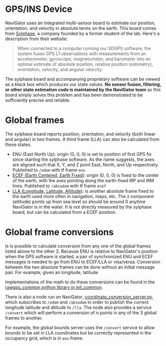 # GPS/INS Device
NaviGator uses an integrated multi-sensor board to estimate our position, orientation, and velocity in absolute terms on the earth. This board comes from [Sylphase](https://sylphase.com/technology.html), a company founded by a former student of the lab. Here's a description from their website:

> When connected to a computer running our SDGPS software, the system fuses GPS L1 observations with measurements from an accelerometer, gyroscope, magnetometer, and barometer into an optimal estimate of absolute position, relative position (odometry), orientation, velocity, and angular velocity.

The sylphase board and accompanying proprietary software can be viewed as a black box which produces our state values. **No sensor fusion, filtering, or other state estimation code is maintained by the NaviGator team** as this board simply solves this problem and has been demonstrated to be sufficiently precise and reliable.

# Global frames
The sylphase board reports position, orientation, and velocity (both linear and angular) in two frames. A third frame (LLA) can also be calculated from these states.

* ENU (East North Up): origin (0, 0, 0) is set to position of first GPS fix since starting the sylphase software. As the name suggests, the axes are aligned such that X, Y, and Z point East, North, and Up respectively. Published to ```/odom``` with tf frame ```enu```
* [ECEF (Earth Centered, Earth Fixed)](https://en.wikipedia.org/wiki/ECEF): origin (0, 0, 0) is fixed to the center of the earth, with the axes pointing along the earth-fixed IRP and IRM lines. Published to ```/absodom``` with tf frame ```ecef```
* [LLA (Longitude, Latitude, Altitude)](https://en.wikipedia/wiki/Geographic_coordinate_system#Geographic_latitude_and_longitude): is another absolute frame fixed to the earth used more often in navigation, maps, etc. The z component (altitude) points up from sea level so should be around 0 anytime NaviGator is in the water. It is not directly measured by the sylphase board, but can be calculated from a ECEF position.

# Global frame conversions
Is is possible to calculate conversion from any one of the global frames listed above to the other 2. Because ENU is relative to NaviGator's position when the GPS software is started, a pair of synchronized ENU and ECEF messages is needed to go from ENU to ECEF/LLA or visa/versa. Conversion between the two absolute frames can be done without an initial message pair. For example, given an longitude, latitude

Implementations of the math to do these conversions can be found in the [rawgps_common python library in mil_common](https://github.com/uf-mil/mil_common/blob/master/gnc/rawgps_common/src/rawgps_common/gps.py).

There is also a node run on NaviGator, [coordinate_conversion_server.py](https://github.com/uf-mil/NaviGator/blob/master/utils/navigator_tools/nodes/coordinate_conversion_server.py), which subscribes to ```/odom``` and ```/absodom``` in order to publish the current longitude latitude and altitude to ```/lla```. The node also provides a service ```/convert``` which will perform a conversion of n points in any of the 3 global frames to another.

For example, the global bounds server uses the ```/convert``` service to allow bounds to be set in LLA coordinates but be correctly represented in the occupancy grid, which is in ```enu``` frame.

